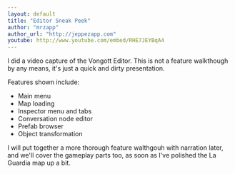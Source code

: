 ```yaml
---
layout: default
title: "Editor Sneak Peek"
author: "mrzapp"
author_url: "http://jeppezapp.com"
youtube: http://www.youtube.com/embed/RHE7JEYBqA4
---
```

I did a video capture of the Vongott Editor. This is not a feature walkthough by any means, it's just a quick and dirty presentation.  
  
Features shown include:

- Main menu
- Map loading
- Inspector menu and tabs
- Conversation node editor
- Prefab browser
- Object transformation

I will put together a more thorough feature walthgouh with narration later, and we'll cover the gameplay parts too, as soon as I've polished the La Guardia map up a bit.
